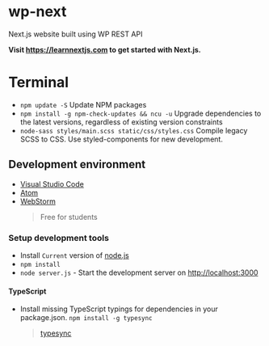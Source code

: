 # wp-next

Next.js website built using WP REST API

**Visit https://learnnextjs.com to get started with Next.js.**

# Terminal

- `npm update -S` Update NPM packages
- `npm install -g npm-check-updates && ncu -u` Upgrade dependencies to the latest versions, regardless of existing version constraints
- `node-sass styles/main.scss static/css/styles.css` Compile legacy SCSS to CSS. Use styled-components for new development.

## Development environment

* [Visual Studio Code](https://code.visualstudio.com/)
* [Atom](https://atom.io/)
* [WebStorm](https://www.jetbrains.com/webstorm/)
  > Free for students

### Setup development tools

- Install `Current` version of [node.js](https://nodejs.org/en/)
- `npm install`
- `node server.js` - Start the development server on <http://localhost:3000>

#### TypeScript

- Install missing TypeScript typings for dependencies in your package.json. `npm install -g typesync`
  > [typesync](https://github.com/jeffijoe/typesync)
